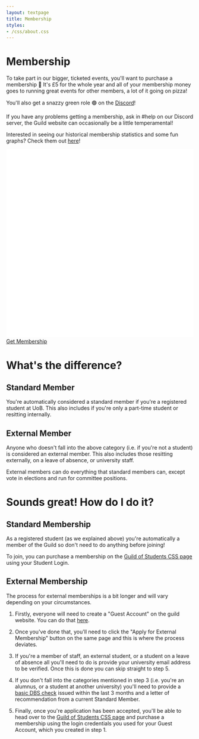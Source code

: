 ```yaml
---
layout: textpage
title: Membership
styles:
- /css/about.css
---
```


# Membership

To take part in our bigger, ticketed events, you'll want to purchase a
membership 🎉 It's £5 for the whole year and all of your membership money goes
to running great events for other members, a lot of it going on pizza!

You'll also get a snazzy green role 🟢 on the [Discord](/discord)!

If you have any problems getting a membership, ask in #help on our Discord
server, the Guild website can occasionally be a little temperamental!

Interested in seeing our historical membership statistics and some fun graphs? Check them out [here](/membership-stats)!

<div class="text-center">
  <a href="/join" class="button guild-button">
    <img src="/assets/about/guild-logo.svg" class="text-img" alt="Get Membership">
    Get Membership
  </a>
</div>

<div class="text-center" markdown="1">

# What's the difference?

</div>

<div class="section-box" markdown="1">

## Standard Member

You're automatically considered a standard member if you're a registered student at UoB. 
This also includes if you're only a part-time student or resitting internally.

## External Member

Anyone who doesn't fall into the above category (i.e. if you're not a student) is considered an external member.
This also includes those resitting externally, on a leave of absence, or university staff.

External members can do everything that standard members can, except vote in elections and run for committee positions.

# Sounds great! How do I do it?


## Standard Membership

As a registered student (as we explained above) you're automatically a member of the Guild so don't need to do anything before joining! 

To join, you can purchase a membership on the [Guild of Students CSS page](/join) using your Student Login.


## External Membership

The process for external memberships is a bit longer and will vary depending on your circumstances.

1. Firstly, everyone will need to create a "Guest Account" on the guild website. You can do that [here](https://www.guildofstudents.com/about/memberships/).

2. Once you've done that, you'll need to click the "Apply for External Membership" button on the same page and this is where the process deviates.

3. If you're a member of staff, an external student, or a student on a leave of absence all you'll need to do is provide your university email address to be verified. Once this is done you can skip straight to step 5.

4. If you don't fall into the categories mentioned in step 3 (i.e. you're an alumnus, or a student at another university) you'll need to provide a [basic DBS check](https://www.gov.uk/request-copy-criminal-record) issued within the last 3 months and a letter of recommendation from a current Standard Member. 

5. Finally, once you're application has been accepted, you'll be able to head over to the [Guild of Students CSS page](/join) and purchase a membership using the login credentials you used for your Guest Account, which you created in step 1.


</div>
